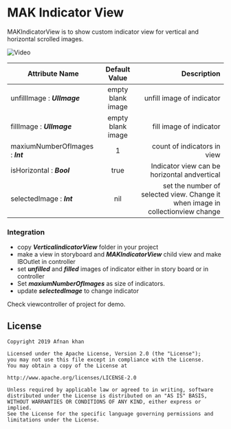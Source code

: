 # MAK Indicator View

MAKIndicatorView is to show custom indicator view for vertical and horizontal scrolled images.  


![Video](https://res.cloudinary.com/dlikzl3m2/image/upload/v1551557555/Github/indicator.gif)



| Attribute Name   | Default Value  | Description  |
| ------------- |:-------------:| -----:|
| unfillImage : ***UIImage***     | empty blank image | unfill image of indicator |
| fillImage : ***UIImage***      | empty blank image | fill image of indicator |
| maxiumNumberOfImages : ***Int***     | 1 | count of indicators in view |
| isHorizontal  : ***Bool***    | true  | Indicator view can be horizontal andvertical |
| selectedImage : ***Int***     | nil  | set the number of selected view. Change it when image in collectionview change |


### Integration

- copy ***VerticalindicatorView*** folder in your project
- make a view in storyboard  and ***MAKIndicatorView*** child view and make IBOutlet in controller
- set ***unfilled*** and ***filled*** images of indicator either in story board or in controller
- Set ***maxiumNumberOfImages*** as size of indicators.
- update ***selectedImage*** to change indicator


Check viewcontroller of project for demo.


## License

    Copyright 2019 Afnan khan

    Licensed under the Apache License, Version 2.0 (the "License");
    you may not use this file except in compliance with the License.
    You may obtain a copy of the License at

    http://www.apache.org/licenses/LICENSE-2.0

    Unless required by applicable law or agreed to in writing, software
    distributed under the License is distributed on an "AS IS" BASIS,
    WITHOUT WARRANTIES OR CONDITIONS OF ANY KIND, either express or implied.
    See the License for the specific language governing permissions and
    limitations under the License.
